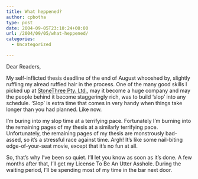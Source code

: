 ```yaml
---
title: What heppened?
author: cpbotha
type: post
date: 2004-09-05T23:10:24+00:00
url: /2004/09/05/what-heppened/
categories:
  - Uncategorized

---
```

Dear Readers,

My self-inflicted thesis deadline of the end of August whooshed by, slightly ruffling my alread ruffled hair in the process. One of the many good skills I picked up at [StoneThree Pty. Ltd.][1], may it become a huge company and may the people behind it become staggeringly rich, was to build &#8216;slop&#8217; into any schedule. &#8216;Slop&#8217; is extra time that comes in very handy when things take longer than you had planned. Like now.

I&#8217;m buring into my slop time at a terrifying pace. Fortunately I&#8217;m burning into the remaining pages of my thesis at a similarly terrifying pace. Unfortunately, the remaining pages of my thesis are monstrously bad-assed, so it&#8217;s a stressful race against time. Argh! It&#8217;s like some nail-biting edge-of-your-seat movie, except that it&#8217;s no fun at all.

So, that&#8217;s why I&#8217;ve been so quiet. I&#8217;ll let you know as soon as it&#8217;s done. A few months after that, I&#8217;ll get my License To Be An Utter Asshole. During the waiting period, I&#8217;ll be spending most of my time in the bar next door.

 [1]: http://www.stonethree.com/